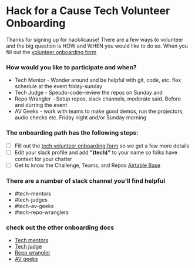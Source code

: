 # Hack for a Cause Tech Volunteer Onboarding

Thanks for signing up for hack4cause!  There are a few ways to volunteer and the big question is HOW and WHEN you would like to do so.  When you fill out the [volunteer onboarding form](https://forms.gle/Hy4qQnLnLhmhgDi9A)

### How would you like to participate and when?
- Tech Mentor - Wonder around and be helpful with git, code, etc. flex schedule at the event friday-sunday
- Tech Judge - Speudo-code-review the repos on Sunday and 
- Repo Wrangler - Setup repos, slack channels, moderate said.  Before and durring the event
- AV Geeks - work with teams to make good demos, run the projectors, audio checks etc. Friday night and/or Sunday morning

### The onboarding path has the following steps:

- [ ] Fill out the [tech volunteer onboarding form](https://forms.gle/Hy4qQnLnLhmhgDi9A) so we get a few more details
- [ ] Edit your slack profile and add **"(tech)"** to your name so folks have context for your chatter
- [ ] Get to know the Challenge, Teams, and Repos [Airtable Base](https://airtable.com/shrWnZQkhMOSWSYtK)

### There are a number of slack channel you'll find helpful
- #tech-mentors
- #tech-judges
- #tech-av-geeks
- #tech-repo-wranglers

### check out the other onboarding docs
- [Tech mentors]()
- [Tech judge]()
- [Repo wrangler]()
- [AV geeks]()




